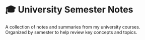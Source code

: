 # 🎓 University Semester Notes

A collection of notes and summaries from my university courses.  
Organized by semester to help review key concepts and topics.
